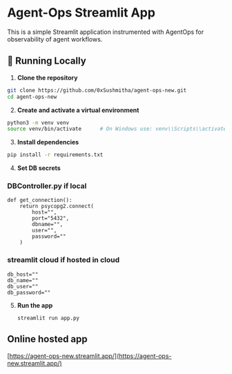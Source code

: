 # Agent-Ops Streamlit App

This is a simple Streamlit application instrumented with AgentOps for observability of agent workflows.

## 🔧 Running Locally

1. **Clone the repository**

```bash
git clone https://github.com/0xSushmitha/agent-ops-new.git
cd agent-ops-new
```

2. **Create and activate a virtual environment**

```bash
python3 -m venv venv
source venv/bin/activate      # On Windows use: venv\\Scripts\\activate
```

3. **Install dependencies**

```bash
pip install -r requirements.txt
```

4. **Set DB secrets**

### DBController.py if local
  ```
  def get_connection():
      return psycopg2.connect(
          host="",
          port="5432",
          dbname="",
          user="",
          password=""
      )
  ```
### streamlit cloud if hosted in cloud
  ```
  db_host=""
  db_name=""
  db_user=""
  db_password=""
  ```

5. **Run the app**

   ```
   streamlit run app.py
   ```

## Online hosted app

[https://agent-ops-new.streamlit.app/](https://agent-ops-new.streamlit.app/)



